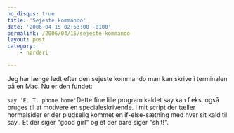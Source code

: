 ```yaml
---
no_disqus: true
title: 'Sejeste kommando'
date: '2006-04-15 02:53:00 -0100'
permalink: /2006/04/15/sejeste-kommando
layout: post
category:
    - nørderi

---
```

Jeg har længe ledt efter den sejeste kommando man kan skrive i terminalen på en Mac. Nu er den fundet:

`say 'E. T. phone home'`Dette fine lille program kaldet say kan f.eks. også bruges til at motivere en specialeskrivende. I mit script der tæller normalsider er der pludselig kommet en if-else-sætning med hver sit kald til say.. Et der siger "good girl" og et der bare siger "shit!".
